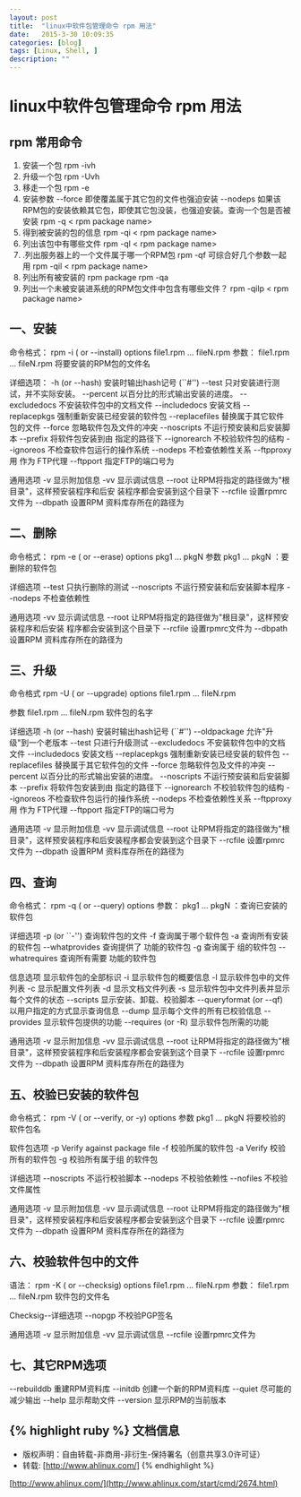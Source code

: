 ```yaml
---
layout: post
title:  "linux中软件包管理命令 rpm 用法"
date:   2015-3-30 10:09:35
categories: [blog]
tags: [Linux, Shell, ]
description: ""
---
```


# linux中软件包管理命令 rpm 用法

## rpm 常用命令
1. 安装一个包 rpm -ivh
2. 升级一个包 rpm -Uvh
3. 移走一个包 rpm -e
4. 安装参数 --force 即使覆盖属于其它包的文件也强迫安装 --nodeps 如果该RPM包的安装依赖其它包，即使其它包没装，也强迫安装。查询一个包是否被安装 rpm -q < rpm package name>
5. 得到被安装的包的信息 rpm -qi < rpm package name>
6. 列出该包中有哪些文件 rpm -ql < rpm package name>
7. .列出服务器上的一个文件属于哪一个RPM包 rpm -qf 可综合好几个参数一起用 rpm -qil < rpm package name>
8. 列出所有被安装的 rpm package rpm -qa
9. 列出一个未被安装进系统的RPM包文件中包含有哪些文件？ rpm -qilp < rpm package name>

## 一、安装 
命令格式： rpm -i ( or --install) options file1.rpm ... fileN.rpm
参数： file1.rpm ... fileN.rpm 将要安装的RPM包的文件名

详细选项： -h (or --hash) 安装时输出hash记号 (``#'') --test 只对安装进行测试，并不实际安装。 --percent 以百分比的形式输出安装的进度。 --excludedocs 不安装软件包中的文档文件 --includedocs 安装文档 --replacepkgs 强制重新安装已经安装的软件包 --replacefiles 替换属于其它软件包的文件 --force 忽略软件包及文件的冲突 --noscripts 不运行预安装和后安装脚本 --prefix 将软件包安装到由 指定的路径下 --ignorearch 不校验软件包的结构 --ignoreos 不检查软件包运行的操作系统 --nodeps 不检查依赖性关系 --ftpproxy 用 作为 FTP代理 --ftpport 指定FTP的端口号为

通用选项 -v 显示附加信息 -vv 显示调试信息 --root 让RPM将指定的路径做为"根目录"，这样预安装程序和后安 装程序都会安装到这个目录下 --rcfile 设置rpmrc文件为 --dbpath 设置RPM 资料库存所在的路径为

## 二、删除
命令格式： rpm -e ( or --erase) options pkg1 ... pkgN
参数 pkg1 ... pkgN ：要删除的软件包

详细选项 --test 只执行删除的测试 --noscripts 不运行预安装和后安装脚本程序 --nodeps 不检查依赖性

通用选项 -vv 显示调试信息 --root 让RPM将指定的路径做为"根目录"，这样预安装程序和后安装 程序都会安装到这个目录下 --rcfile 设置rpmrc文件为 --dbpath 设置RPM 资料库存所在的路径为

## 三、升级
命令格式 rpm -U ( or --upgrade) options file1.rpm ... fileN.rpm

参数 file1.rpm ... fileN.rpm 软件包的名字

详细选项 -h (or --hash) 安装时输出hash记号 (``#'') --oldpackage 允许"升级"到一个老版本 --test 只进行升级测试 --excludedocs 不安装软件包中的文档文件 --includedocs 安装文档 --replacepkgs 强制重新安装已经安装的软件包 --replacefiles 替换属于其它软件包的文件 --force 忽略软件包及文件的冲突 --percent 以百分比的形式输出安装的进度。 --noscripts 不运行预安装和后安装脚本 --prefix 将软件包安装到由 指定的路径下 --ignorearch 不校验软件包的结构 --ignoreos 不检查软件包运行的操作系统 --nodeps 不检查依赖性关系 --ftpproxy 用 作为 FTP代理 --ftpport 指定FTP的端口号为

通用选项 -v 显示附加信息 -vv 显示调试信息 --root 让RPM将指定的路径做为"根目录"，这样预安装程序和后安装程序都会安装到这个目录下 --rcfile 设置rpmrc文件为 --dbpath 设置RPM 资料库存所在的路径为

## 四、查询 
命令格式： rpm -q ( or --query) options
参数： pkg1 ... pkgN ：查询已安装的软件包

详细选项 -p (or ``-'') 查询软件包的文件 -f 查询属于哪个软件包 -a 查询所有安装的软件包 --whatprovides 查询提供了 功能的软件包 -g 查询属于 组的软件包 --whatrequires 查询所有需要 功能的软件包

信息选项 显示软件包的全部标识 -i 显示软件包的概要信息 -l 显示软件包中的文件列表 -c 显示配置文件列表 -d 显示文档文件列表 -s 显示软件包中文件列表并显示每个文件的状态 --scripts 显示安装、卸载、校验脚本 --queryformat (or --qf) 以用户指定的方式显示查询信息 --dump 显示每个文件的所有已校验信息 --provides 显示软件包提供的功能 --requires (or -R) 显示软件包所需的功能

通用选项 -v 显示附加信息 -vv 显示调试信息 --root 让RPM将指定的路径做为"根目录"，这样预安装程序和后安装程序都会安装到这个目录下 --rcfile 设置rpmrc文件为 --dbpath 设置RPM 资料库存所在的路径为

## 五、校验已安装的软件包 
命令格式： rpm -V ( or --verify, or -y) options
参数 pkg1 ... pkgN 将要校验的软件包名

软件包选项 -p Verify against package file -f 校验所属的软件包 -a Verify 校验所有的软件包 -g 校验所有属于组 的软件包

详细选项 --noscripts 不运行校验脚本 --nodeps 不校验依赖性 --nofiles 不校验文件属性

通用选项 -v 显示附加信息 -vv 显示调试信息 --root 让RPM将指定的路径做为"根目录"，这样预安装程序和后安装程序都会安装到这个目录下 --rcfile 设置rpmrc文件为 --dbpath 设置RPM 资料库存所在的路径为

## 六、校验软件包中的文件 
语法： rpm -K ( or --checksig) options file1.rpm ... fileN.rpm
参数： file1.rpm ... fileN.rpm 软件包的文件名

Checksig--详细选项 --nopgp 不校验PGP签名

通用选项 -v 显示附加信息 -vv 显示调试信息 --rcfile 设置rpmrc文件为

## 七、其它RPM选项 
--rebuilddb 重建RPM资料库 
--initdb 创建一个新的RPM资料库 
--quiet 尽可能的减少输出 
--help 显示帮助文件 --version 显示RPM的当前版本


{% highlight ruby %}
文档信息
--------------
* 版权声明：自由转载-非商用-非衍生-保持署名（创意共享3.0许可证）
* 转载: [http://www.ahlinux.com/]
{% endhighlight %}


[http://www.ahlinux.com/](http://www.ahlinux.com/start/cmd/2674.html)

[jekyll]:      http://jekyllrb.com
[jekyll-gh]:   https://github.com/jekyll/jekyll
[jekyll-help]: https://github.com/jekyll/jekyll-help
